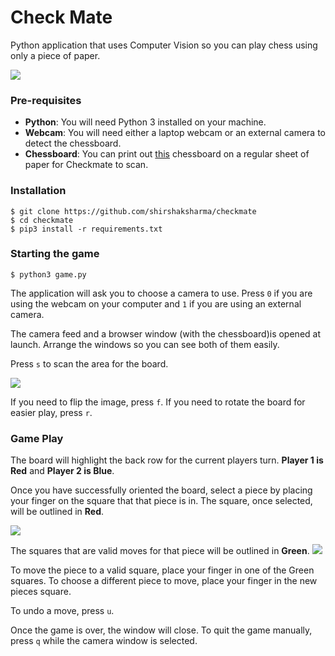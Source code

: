 # Check Mate
Python application that uses Computer Vision so you can play chess using only a piece of paper.

![](https://youtu.be/Lz0gl7ypkNo)

### Pre-requisites
- **Python**: You will need Python 3 installed on your machine.
- **Webcam**: You will need either a laptop webcam or an external camera to detect the chessboard.
- **Chessboard**: You can print out [this](board.jpg) chessboard on a regular sheet of paper for
Checkmate to scan.

### Installation

```
$ git clone https://github.com/shirshaksharma/checkmate
$ cd checkmate
$ pip3 install -r requirements.txt
```
### Starting the game

```
$ python3 game.py
```

The application will ask you to choose a camera to use.
Press `0` if you are using the webcam on your computer and `1` if you are using an external camera.

The camera feed and a browser window (with the chessboard)is opened at launch. 
Arrange the windows so you can see both of them easily.

Press `s` to scan the area for the board.

![](https://i.imgur.com/IqVwVSL.jpg)

If you need to flip the image, press `f`.
If you need to rotate the board for easier play, press `r`.

### Game Play

The board will highlight the back row for the current players turn. 
**Player 1 is Red** and **Player 2 is Blue**.


Once you have successfully oriented the board, select a piece by placing your finger on the square that that piece 
is in.
The square, once selected, will be outlined in **Red**. 

![](https://i.imgur.com/mX3iIOq.jpg)

The squares that are valid moves for that piece will be 
outlined in **Green**.
![](https://i.imgur.com/TJUl3xA.jpg)

To move the piece to a valid square, place your finger in one of the Green squares. To choose a different piece 
to move, place your finger in the new pieces square.

To undo a move, press `u`.


Once the game is over, the window will close.
To quit the game manually, press `q` while the camera window is selected.
